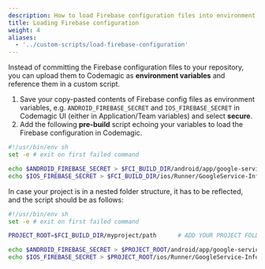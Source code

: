 ```yaml
---
description: How to load Firebase configuration files into environment variables in a Flutter workflow editor pre-build script
title: Loading Firebase configuration
weight: 4
aliases:
  - '../custom-scripts/load-firebase-configuration'
---
```


Instead of committing the Firebase configuration files to your repository, you can upload them to Codemagic as **environment variables** and reference them in a custom script.

1.  Save your copy-pasted contents of Firebase config files as environment variables, e.g. `ANDROID_FIREBASE_SECRET` and `IOS_FIREBASE_SECRET` in Codemagic UI (either in Application/Team variables) and select **secure**. 
2.  Add the following **pre-build** script echoing your variables to load the Firebase configuration in Codemagic.

  ```bash
  #!/usr/bin/env sh
  set -e # exit on first failed command

  echo $ANDROID_FIREBASE_SECRET > $FCI_BUILD_DIR/android/app/google-services.json
  echo $IOS_FIREBASE_SECRET > $FCI_BUILD_DIR/ios/Runner/GoogleService-Info.plist
  ```

  In case your project is in a nested folder structure, it has to be reflected, and the script should be as follows: 

  ```bash
  #!/usr/bin/env sh
  set -e # exit on first failed command

  PROJECT_ROOT=$FCI_BUILD_DIR/myproject/path      # ADD YOUR PROJECT FOLDER PATH HERE

  echo $ANDROID_FIREBASE_SECRET > $PROJECT_ROOT/android/app/google-services.json
  echo $IOS_FIREBASE_SECRET > $PROJECT_ROOT/ios/Runner/GoogleService-Info.plist
  ```

